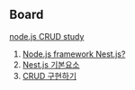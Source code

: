 ## Board
[node.js CRUD study](https://www.inflearn.com/course/따라하는-네스트-제이에스)
1. [Node.js framework Nest.js?](https://github.com/bbahna/Board/issues/1)
2. [Nest.js 기본요소](https://github.com/bbahna/Board/issues/2)
3. [CRUD 구현하기](https://github.com/bbahna/Board/issues/3)
